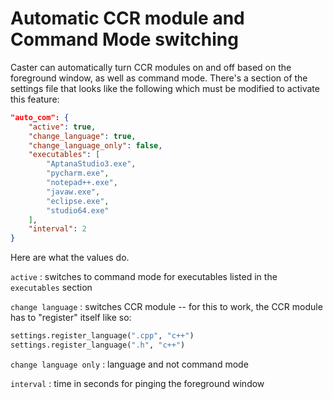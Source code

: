 # Automatic CCR module and Command Mode switching

Caster can automatically turn CCR modules on and off based on the foreground window, as well as command mode. There's a section of the settings file that looks like the following which must be modified to activate this feature:

```json
"auto_com": {
    "active": true,
    "change_language": true,
    "change_language_only": false,
    "executables": [
        "AptanaStudio3.exe",
        "pycharm.exe",
        "notepad++.exe",
        "javaw.exe",
        "eclipse.exe",
        "studio64.exe"
    ],
    "interval": 2
}
```

Here are what the values do.

`active` : switches to command mode for executables listed in the `executables` section

`change language` : switches CCR module -- for this to work, the CCR module has to "register" itself like so:

```python
settings.register_language(".cpp", "c++")
settings.register_language(".h", "c++")
```

`change language only` : language and not command mode

`interval` : time in seconds for pinging the foreground window
